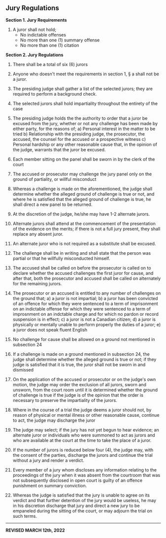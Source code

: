 ## Jury Regulations

**Section 1. Jury Requirements**

1. A juror shall not hold;
   - No indictable offenses
   - No more than one (1) summary offense
   - No more than one (1) citation

**Section 2. Jury Regulations**

1. There shall be a total of six (6) jurors

2. Anyone who doesn't meet the requirements in section 1, § a shall not be a juror.

3. The presiding judge shall gather a list of the selected jurors; they are required to perform a background check.

4. The selected jurors shall hold impartiality throughout the entirety of the case

5. The presiding judge holds the the authority to order that a juror be excused from the jury, whether or not any challenge has been made by either party, for the reasons of;
   a) Personal interest in the matter to be tried
   b) Relationship with the presiding judge, the prosecutor, the accused, the counsel for the accused or a prospective witness
   c) Personal hardship or any other reasonable cause that, in the opinion of the judge, warrants that the juror be excused.

6. Each member sitting on the panel shall be sworn in by the clerk of the court

7. The accused or prosecutor may challenge the jury panel only on the ground of partiality, or willful misconduct

8. Whereas a challenge is made on the aforementioned, the judge shall determine whether the alleged ground of challenge is true or not, and where he is satisfied that the alleged ground of challenge is true, he shall direct a new panel to be returned.

9. At the discretion of the judge, he/she may have 1-2 alternate jurors.

10. Alternate jurors shall attend at the commencement of the presentation of the evidence on the merits; if there is not a full jury present, they shall replace any absent juror.

11. An alternate juror who is not required as a substitute shall be excused.

12. The challenge shall be in writing and shall state that the person was partial or that he willfully misconducted himself.

13. The accused shall be called on before the prosecutor is called on to declare whether the accused challenges the first juror for cause, and after that, both the prosecutor and accused shall be called on alternately for the remaining jurors.

14. The prosecutor or an accused is entitled to any number of challenges on the ground that;
   a) a juror is not impartial;
   b) a juror has been convicted of an offence for which they were sentenced to a term of imprisonment on an indictable offense for which they were sentenced to a term of improsnment on an indctable charge and for which no pardon or record suspension is in effect;
   c) a juror is not a Canadian citizen;
   d) a juror is physically or mentally unable to perform properly the duties of a juror;
   e) a juror does not speak fluent English

15. No challenge for cause shall be allowed on a ground not mentioned in subsection 24

16. If a challenge is made on a ground mentioned in subsection 24, the judge shall determine whether the alleged ground is true or not; if they judge is satisfied that it is true, the juror shall not be sworn in and dismissed

17. On the application of the accused or prosecutor or on the judge's own motion, the judge may order the exclusion of all jurors, sworn and unsworn, from the court room until it is determined whether the ground of challenge is true if the judge is of the opinion that the order is necessary to preserve the impartiality of the jurors.

18. Where in the course of a trial the judge deems a juror should not, by reason of physical or mental illness or other reasonable cause, continue to act, the judge may discharge the juror

19. The judge may select; if the jury has not yet begun to hear evidence; an alternate juror or individuals who were summoned to act as jurors and who are available at the court at the time to take the place of a juror.

20. If the number of jurors is reduced below four (4), the judge may, with the consent of the parties, discharge the jurors and continue the trial without a jury and render a verdict.

21. Every member of a jury whom discloses any information relating to the proceedings of the jury when it was absent from the courtroom that was not subsequently disclosed in open court is guilty of an offence punishment on summary conviction.

22. Whereas the judge is satisfied that the jury is unable to agree on its verdict and that further detention of the jury would be useless, he may in his discretion discharge that jury and direct a new jury to be empaneled during the sitting of the court, or may adjourn the trial on such terms.

---

**REVISED MARCH 12th, 2022**
